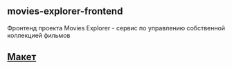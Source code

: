 ## movies-explorer-frontend
Фронтенд проекта Movies Explorer - сервис по управлению собственной коллекцией фильмов

<!-- ## Адрес сайта
movies-l9lika.nomoredomains.monster -->

## [Макет]( https://disk.yandex.ru/d/JLmFYTpUvj98Iw )